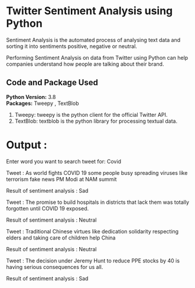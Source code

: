# Twitter Sentiment Analysis using Python

Sentiment Analysis is the automated process of analysing text data and sorting it into sentiments positive, negative or neutral.

Performing Sentiment Analysis on data from Twitter using Python can help companies understand how people are talking about their brand.


## Code and Package Used 
**Python Version:** 3.8  
**Packages:** Tweepy , TextBlob

1.	Tweepy: tweepy is the python client for the official Twitter API.
2.	TextBlob: textblob is the python library for processing textual data.

# Output :

Enter word you want to search tweet for: Covid



Tweet :  As world fights COVID 19 some people busy spreading viruses like terrorism fake news PM Modi at NAM summit

Result of sentiment analysis : Sad



Tweet :  The promise to build hospitals in districts that lack them was totally forgotten until COVID 19 exposed.

Result of sentiment analysis : Neutral



Tweet :  Traditional Chinese virtues like dedication solidarity respecting elders and taking care of children help China

Result of sentiment analysis : Neutral



Tweet :  The decision under Jeremy Hunt to reduce PPE stocks by 40 is having serious consequences for us all.

Result of sentiment analysis : Sad

